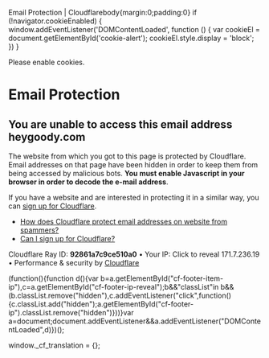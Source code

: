 Email Protection | Cloudflarebody{margin:0;padding:0}  if (!navigator.cookieEnabled) { window.addEventListener('DOMContentLoaded', function () { var cookieEl = document.getElementById('cookie-alert'); cookieEl.style.display = 'block'; }) }

Please enable cookies.

Email Protection
==========

You are unable to access this email address heygoody.com
----------

The website from which you got to this page is protected by Cloudflare. Email addresses on that page have been hidden in order to keep them from being accessed by malicious bots. **You must enable Javascript in your browser in order to decode the e-mail address**.

If you have a website and are interested in protecting it in a similar way, you can [sign up for Cloudflare](https://www.cloudflare.com/sign-up?utm_source=email_protection).

* [How does Cloudflare protect email addresses on website from spammers?](https://support.cloudflare.com/hc/en-us/articles/200170016-What-is-Email-Address-Obfuscation-)
* [Can I sign up for Cloudflare?](https://support.cloudflare.com/hc/en-us/categories/200275218-Getting-Started)

Cloudflare Ray ID: **92861a7c9ce510a0** •  Your IP: Click to reveal 171.7.236.19 • Performance & security by [Cloudflare](https://www.cloudflare.com/5xx-error-landing)

(function(){function d(){var b=a.getElementById("cf-footer-item-ip"),c=a.getElementById("cf-footer-ip-reveal");b&&"classList"in b&&(b.classList.remove("hidden"),c.addEventListener("click",function(){c.classList.add("hidden");a.getElementById("cf-footer-ip").classList.remove("hidden")}))}var a=document;document.addEventListener&&a.addEventListener("DOMContentLoaded",d)})();

 window.\_cf\_translation = {};